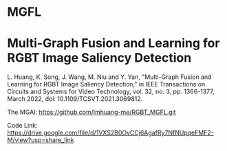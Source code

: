 # MGFL
# Multi-Graph Fusion and Learning for RGBT Image Saliency Detection
L. Huang, K. Song, J. Wang, M. Niu and Y. Yan, "Multi-Graph Fusion and Learning for RGBT Image Saliency Detection," in IEEE Transactions on Circuits and Systems for Video Technology, vol. 32, no. 3, pp. 1366-1377, March 2022, doi: 10.1109/TCSVT.2021.3069812.

The MGAI: https://github.com/lmhuang-me/RGBT_MGFL.git

Code Link: https://drive.google.com/file/d/1VXS2B0OvCCj6AgafRy7NfNUpqeFMF2-M/view?usp=share_link
